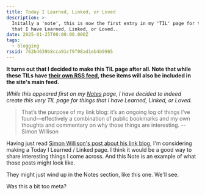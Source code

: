 ```yaml
---
title: Today I Learned, Linked, or Loved
description: >-
  Initally a 'note', this is now the first entry in my 'TIL' page for things
  that I have Learned, Linked, or Loved..
date: 2025-01-25T00:00:00.000Z
tags:
  - blogging
rssid: 762b4639b8cca91cf9f08ad1eb4b9965
---
```


**It turns out that I decided to make this TIL page after all. Note that while these TILs have [their own RSS feed](/tilfeed.xml), these items will also be included in the site's main feed.**

_While this appeared first on my [Notes](/notes/) page, I have decided to indeed create this very TIL page for things that I have Learned, Linked, or Loved._

> That’s the purpose of my link blog: it’s an ongoing log of things I’ve found—effectively a combination of public bookmarks and my own thoughts and commentary on why those things are interesting. -- Simon Willison

Having just read [Simon Willison's post about his link blog](https://simonwillison.net/2021/Jan/7/linkblogs/), I'm considering making a Today I Learned / Linked page. I think it would be a good way to share interesting things I come across. And this Note is an example of what those posts might look like.

They might just wind up in the Notes section, like this one. We'll see.

Was this a bit too meta?
